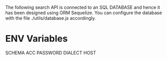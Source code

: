 The following search API is connected to an SQL DATABASE and hence it has been designed using ORM Sequelize.
You can configure the database with the file ./utils/database.js accordingly.

# ENV Variables
SCHEMA
ACC
PASSWORD 
DIALECT 
HOST


